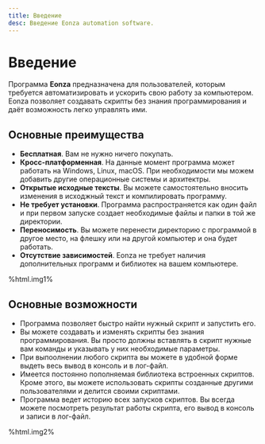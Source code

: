 ```yaml
---
title: Введение
desc: Введение Eonza automation software.
---
```

# Введение

Программа **Eonza** предназначенa для пользователей, которым требуется автоматизировать и ускорить свою работу за компьютером. Eonza позволяет создавать скрипты без знания программирования и даёт возможность легко управлять ими.

## Основные преимущества

* **Бесплатная**. Вам не нужно ничего покупать.
* **Кросс-платформенная**. На данные момент программа может работать на Windows, Linux, macOS. При необходимости мы можем добавить другие операционные системы и архитектры.
* **Открытые исходные тексты**. Вы можете самостоятельно вносить изменения в исходжный текст и компилировать программу.
* **Не требует установки**. Программа распространяется как один файл и при первом запуске создает необходимые файлы и папки в той же директории.
* **Переносимость**. Вы можете перенести директорию с программой в другое место, на флешку или на другой компьютер и она будет работать.
* **Отсутствие зависимостей**. Eonza не требует наличия дополнительных программ и библиотек на вашем компьютере.

%html.img1%

## Основные возможности

* Программа позволяет быстро найти нужный скрипт и запустить его.
* Вы можете создавать и изменять скрипты без знания программирования. Вы просто должны вставлять в скрипт нужные вам команды и указывать у них необходимые параметры.
* При выпоолнении любого скрипта вы можете в удобной форме выдеть весь вывод в консоль и в лог-файл.
* Имеется постоянно пополняемая библиотека встроенных скриптов. Кроме этого, вы можете использовать скрипты созданные другими пользователями и делится своими скриптами.
* Программа ведет историю всех запусков скриптов. Вы всегда можете посмотреть результат работы скрипта, его вывод в консоль и записи в лог-файл.

%html.img2%